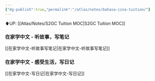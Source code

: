 ```yaml
---
{"dg-publish":true,"permalink":"/atlas/notes/bahasa-cina-tuition/"}
---
```


⬆️UP: [[Atlas/Notes/S2GC Tuition MOC\|S2GC Tuition MOC]]

### 在家学中文 - 听故事，写笔记
[[在家学中文-听故事写笔记\|在家学中文-听故事写笔记]]

### 在家学中文 - 感受生活，写日记
[[在家学中文-写日记\|在家学中文-写日记]]